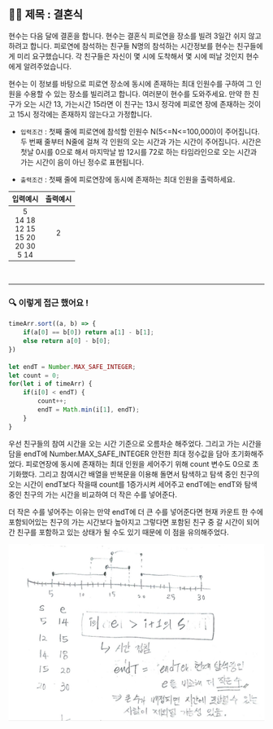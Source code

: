 ## ✍🏻 제목 : 결혼식
현수는 다음 달에 결혼을 합니다. 현수는 결혼식 피로연을 장소를 빌려 3일간 쉬지 않고 하려고 합니다. 피로연에 참석하는 친구들 N명의 참석하는 시간정보를 현수는 친구들에게 미리 요구했습니다. 각 친구들은 자신이 몇 시에 도착해서 몇 시에 떠날 것인지 현수에게 알려주었습니다.

현수는 이 정보를 바탕으로 피로연 장소에 동시에 존재하는 최대 인원수를 구하여 그 인원을 수용할 수 있는 장소를 빌리려고 합니다. 여러분이 현수를 도와주세요.
만약 한 친구가 오는 시간 13, 가는시간 15라면 이 친구는 13시 정각에 피로연 장에 존재하는 것이고 15시 정각에는 존재하지 않는다고 가정합니다.

- `입력조건` : 첫째 줄에 피로연에 참석할 인원수 N(5<=N<=100,000)이 주어집니다. 두 번째 줄부터 N줄에 걸쳐 각 인원의 오는 시간과 가는 시간이 주어집니다. 시간은 첫날 0시를 0으로 해서 마지막날 밤 12시를 72로 하는 타임라인으로 오는 시간과 가는 시간이 음이 아닌 정수로 표현됩니다.

- `출력조건` : 첫째 줄에 피로연장에 동시에 존재하는 최대 인원을 출력하세요.

|입력예시|출력예시|
|:------:|:----:|
|5</br>14 18</br>12 15</br>15 20</br>20 30</br>5 14|2|


</br>

---

### 🔍 이렇게 접근 했어요 !

```javascript
timeArr.sort((a, b) => {
    if(a[0] == b[0]) return a[1] - b[1];
    else return a[0] - b[0];
})

let endT = Number.MAX_SAFE_INTEGER;
let count = 0;
for(let i of timeArr) {
    if(i[0] < endT) {
        count++;
        endT = Math.min(i[1], endT);
    }
}
```
우선 친구들의 참여 시간을 오는 시간 기준으로 오름차순 해주었다. 그리고 가는 시간을 담을 endT에 Number.MAX_SAFE_INTEGER 안전한 최대 정수값을 담아 초기화해주었다. 피로연장에 동시에 존재하는 최대 인원을 세어주기 위해 count 변수도 0으로 초기화했다. 그리고 참여시간 배열을 반복문을 이용해 돌면서 탐색하고 탐색 중인 친구의 오는 시간이 endT보다 작을때 count를 1증가시켜 세어주고 endT에는 endT와 탐색 중인 친구의 가는 시간을 비교하여 더 작은 수를 넣어준다. 

더 작은 수를 넣어주는 이유는 만약 endT에 더 큰 수를 넣어준다면 현재 카운트 한 수에 포함되어있는 친구의 가는 시간보다 높아지고 그렇다면 포함된 친구 중 갈 시간이 되어 간 친구를 포함하고 있는 상태가 될 수도 있기 때문에 이 점을 유의해주었다.

![Alt text](image.png)